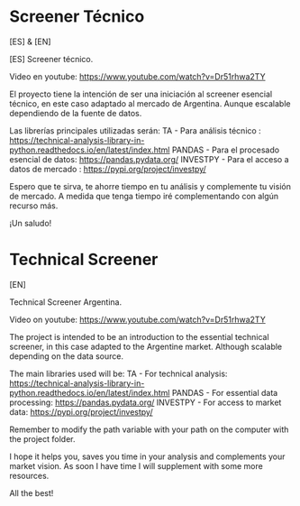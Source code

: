# Screener Técnico
[ES] & [EN]


[ES]
Screener técnico.

Video en youtube: https://www.youtube.com/watch?v=Dr51rhwa2TY

El proyecto tiene la intención de ser una iniciación al screener esencial técnico, en este caso adaptado al mercado de Argentina. Aunque escalable dependiendo de la fuente de datos.

Las librerías principales utilizadas serán:
TA - Para análisis técnico : https://technical-analysis-library-in-python.readthedocs.io/en/latest/index.html
PANDAS - Para el procesado esencial de datos: https://pandas.pydata.org/
INVESTPY - Para el acceso a datos de mercado : https://pypi.org/project/investpy/

Espero que te sirva, te ahorre tiempo en tu análisis y complemente tu visión de mercado.
A medida que tenga tiempo iré complementando con algún recurso más.

¡Un saludo!

# Technical Screener
[EN]

Technical Screener Argentina.

Video on youtube: https://www.youtube.com/watch?v=Dr51rhwa2TY

The project is intended to be an introduction to the essential technical screener, in this case adapted to the Argentine market. Although scalable depending on the data source.

The main libraries used will be:
TA - For technical analysis: https://technical-analysis-library-in-python.readthedocs.io/en/latest/index.html
PANDAS - For essential data processing: https://pandas.pydata.org/
INVESTPY - For access to market data: https://pypi.org/project/investpy/

Remember to modify the path variable with your path on the computer with the project folder.

I hope it helps you, saves you time in your analysis and complements your market vision.
As soon I have time I will supplement with some more resources.

All the best!